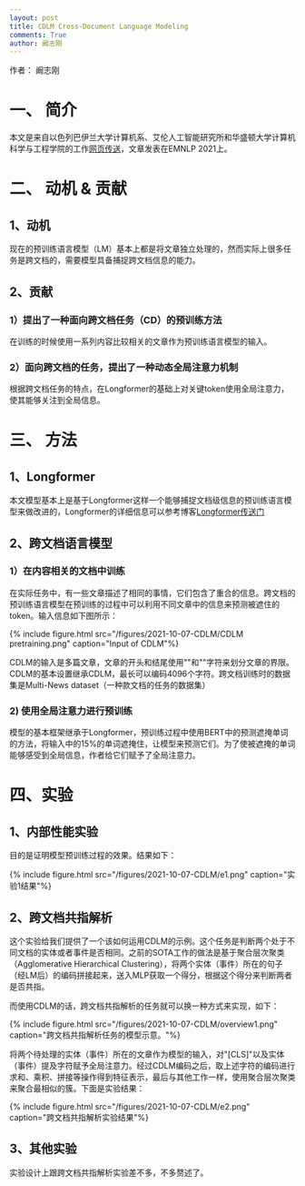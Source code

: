 ```yaml
---
layout: post
title: CDLM Cross-Document Language Modeling
comments: True
author: 阚志刚
---
```


作者： 阚志刚

# 一、 简介

本文是来自以色列巴伊兰大学计算机系、艾伦人工智能研究所和华盛顿大学计算机科学与工程学院的工作[网页传送](hhttps://arxiv.org/pdf/2101.00406.pdf)，文章发表在EMNLP 2021上。

# 二、 动机 & 贡献

## 1、动机

现在的预训练语言模型（LM）基本上都是将文章独立处理的，然而实际上很多任务是跨文档的，需要模型具备捕捉跨文档信息的能力。

## 2、贡献

### 1）提出了一种面向跨文档任务（CD）的预训练方法

在训练的时候使用一系列内容比较相关的文章作为预训练语言模型的输入。

### 2）面向跨文档的任务，提出了一种动态全局注意力机制

根据跨文档任务的特点，在Longformer的基础上对关键token使用全局注意力，使其能够关注到全局信息。

# 三、 方法

## 1、Longformer

本文模型基本上是基于Longformer这样一个能够捕捉文档级信息的预训练语言模型来做改进的，Longformer的详细信息可以参考博客[Longformer传送门](https://wmathor.com/index.php/archives/1509/)

## 2、跨文档语言模型

### 1）在内容相关的文档中训练

在实际任务中，有一些文章描述了相同的事情，它们包含了重合的信息。跨文档的预训练语言模型在预训练的过程中可以利用不同文章中的信息来预测被遮住的token。输入信息如下图所示：

{% include figure.html src="/figures/2021-10-07-CDLM/CDLM pretraining.png" caption="Input of CDLM"%}

CDLM的输入是多篇文章，文章的开头和结尾使用"<doc-s>"和"</doc-s>"字符来划分文章的界限。CDLM的基本设置继承CDLM，最长可以编码4096个字符。跨文档训练时的数据集是Multi-News dataset（一种款文档的任务的数据集）

### 2) 使用全局注意力进行预训练

模型的基本框架继承于Longformer，预训练过程中使用BERT中的预测遮掩单词的方法，将输入中的15%的单词遮掩住，让模型来预测它们。为了使被遮掩的单词能够感受到全局信息，作者给它们赋予了全局注意力。

# 四、实验

## 1、内部性能实验

目的是证明模型预训练过程的效果。结果如下：

{% include figure.html src="/figures/2021-10-07-CDLM/e1.png" caption="实验1结果"%}

## 2、跨文档共指解析

这个实验给我们提供了一个该如何运用CDLM的示例。这个任务是判断两个处于不同文档的实体或者事件是否相同。之前的SOTA工作的做法是基于聚合层次聚类（Agglomerative Hierarchical Clustering），将两个实体（事件）所在的句子（经LM后）的编码拼接起来，送入MLP获取一个得分，根据这个得分来判断两者是否共指。

而使用CDLM的话，跨文档共指解析的任务就可以换一种方式来实现，如下：

{% include figure.html src="/figures/2021-10-07-CDLM/overview1.png" caption="跨文档共指解析任务的模型示意。"%}

将两个待处理的实体（事件）所在的文章作为模型的输入，对"[CLS]"以及实体（事件）提及字符赋予全局注意力。经过CDLM编码之后，取上述字符的编码进行求和、乘积、拼接等操作得到特征表示，最后与其他工作一样，使用聚合层次聚类来聚合最相似的簇。下面是实验结果：

{% include figure.html src="/figures/2021-10-07-CDLM/e2.png" caption="跨文档共指解析实验结果"%}

## 3、其他实验

实验设计上跟跨文档共指解析实验差不多，不多赘述了。